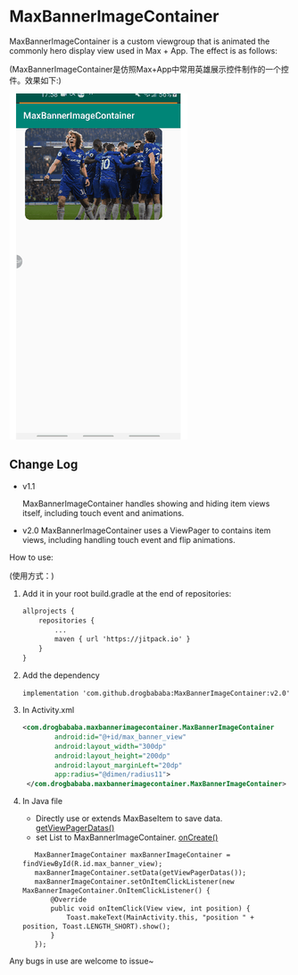 MaxBannerImageContainer
=====

MaxBannerImageContainer is a custom viewgroup that is animated the commonly hero display view used in Max + App. The effect is as follows:

(MaxBannerImageContainer是仿照Max+App中常用英雄展示控件制作的一个控件。效果如下:)

![](/show.gif)

## Change Log

- v1.1
 
  MaxBannerImageContainer handles showing and hiding item views itself, including touch event and animations.

- v2.0
  MaxBannerImageContainer uses a ViewPager to contains item views, including handling touch event and flip animations.

How to use:

(使用方式：)

1. Add it in your root build.gradle at the end of repositories:

    ``` xml
    allprojects {
        repositories {
            ...
            maven { url 'https://jitpack.io' }
        }
    }
    ```
    	
2. Add the dependency

    ```implementation 'com.github.drogbababa:MaxBannerImageContainer:v2.0'```

3. In Activity.xml

    ``` xml
    <com.drogbababa.maxbannerimagecontainer.MaxBannerImageContainer
            android:id="@+id/max_banner_view"
            android:layout_width="300dp"
            android:layout_height="200dp"
            android:layout_marginLeft="20dp"
            app:radius="@dimen/radius11">
     </com.drogbababa.maxbannerimagecontainer.MaxBannerImageContainer>
     ```

4. In Java file
    - Directly use or extends MaxBaseItem to save data. [getViewPagerDatas()](sample/src/main/java/com/drogbababa/maxbannerimagecontainer/MainActivity.java)
    - set List<MaxBaseItem> to MaxBannerImageContainer. [onCreate()](sample/src/main/java/com/drogbababa/maxbannerimagecontainer/MainActivity.java)
    
    ```
       MaxBannerImageContainer maxBannerImageContainer = findViewById(R.id.max_banner_view);
       maxBannerImageContainer.setData(getViewPagerDatas());
       maxBannerImageContainer.setOnItemClickListener(new MaxBannerImageContainer.OnItemClickListener() {
           @Override
           public void onItemClick(View view, int position) {
               Toast.makeText(MainActivity.this, "position " + position, Toast.LENGTH_SHORT).show();
           }
       });
    ```
Any bugs in use are welcome to issue~